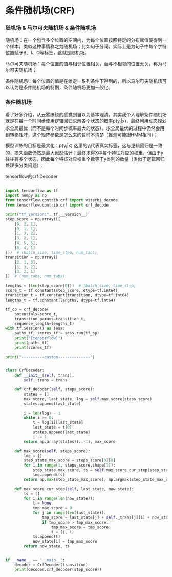 条件随机场(CRF)
====
### 随机场 & 马尔可夫随机场 & 条件随机场
随机场：在一个包含多个位置的空间内，为每个位置按照特定的分布赋值便得到一个样本，类似这种事情称之为随机场；比如句子分词，实际上是为句子中每个字符位置赋予B、I、O等标签，这就是随机场。

马尔可夫随机场：每个位置的值与相邻位置相关，而与不相邻的位置无关，称为马尔可夫随机场；

条件随机场：每个位置的值是在给定一系列条件下得到的，所以马尔可夫随机场可以认为是条件随机场的特例，条件随机场更加一般化。

### 条件随机场
看了好多介绍，从云雾缭绕的感觉到自以为基本理清，其实我个人理解条件随机场就是在每一个时间步使用逻辑回归求解各个状态的概率p(y<sub>i</sub>|x)，最终利用动态规划求全局最优（而不是每个时间步概率最大的状态）。求全局最优的过程中仍然会用到转移矩阵，这个矩阵参数是怎么来的暂时不清楚（推测可能跟HMM相同）；

模型训练的目标是最大化：p(y<sub>i</sub>|x) 这里的y<sub>i</sub>代表真实标签，这与逻辑回归是一致的，损失函数仍然是最大似然估计；最终求得X中每个特征对应的权重，但由于y往往有多个状态，因此每个特征对应权重个数等于y类别的数量（类似于逻辑回归处理多分类问题）；


tensorflow的crf Decoder
```Python

import tensorflow as tf
import numpy as np
from tensorflow.contrib.crf import viterbi_decode
from tensorflow.contrib.crf import crf_decode

print("tf_version:", tf.__version__)
step_score = np.array([[
    [9, 2, 1],
    [9, 1, 1],
    [1, 3, 2],
    [3, 2, 1],
    [4, 5, 6],
    [8, 4, 1]
]])  # (batch_size, time_step, num_tabs)
transition = np.array([
    [2, 1, 3],
    [1, 3, 2],
    [3, 2, 1]
])  # (num_tabs, num_tabs)

lengths = [len(step_score[0])]  # (batch_size, time_step)
score_t = tf.constant(step_score, dtype=tf.int64)
transition_t = tf.constant(transition, dtype=tf.int64)
lengths_t = tf.constant(lengths, dtype=tf.int64)

tf_op = crf_decode(
    potentials=score_t,
    transition_params=transition_t,
    sequence_length=lengths_t)
with tf.Session() as sess:
    paths_tf, scores_tf = sess.run(tf_op)
    print("[tensorflow]")
    print(paths_tf)
    print(scores_tf)

print("----------custom--------------")


class CrfDecoder:
    def __init__(self, trans):
        self._trans = trans

    def crf_decoder(self, steps_score):
        states = []
        max_score, last_state, log = self.max_score(steps_score)
        states.append(last_state)

        i = len(log) - 1
        while i >= 0:
            t = log[i][last_state]
            last_state = t[0]
            states.append(last_state)
            i -= 1
        return np.array(states)[::-1], max_score

    def max_score(self, steps_score):
        log = []
        step_state_max_score = steps_score[0][0]
        for i in range(1, steps_score.shape[1]):
            step_state_max_score, ts = self.max_score_cur_step(step_state_max_score, steps_score[0][i])
            log.append(ts)
        return np.max(step_state_max_score), np.argmax(step_state_max_score), log

    def max_score_cur_step(self, last_state, now_state):
        ts = []
        for i in range(len(now_state)):
            t = None
            tmp_max_score = 0
            for j in range(len(last_state)):
                tmp_score = last_state[j] + self._trans[j][i] + now_state[i]
                if tmp_score > tmp_max_score:
                    tmp_max_score = tmp_score
                    t = (j, i)
            ts.append(t)
            now_state[i] = tmp_max_score
        return now_state, ts


if __name__ == '__main__':
    decoder = CrfDecoder(transition)
    print(decoder.crf_decoder(step_score))

```
